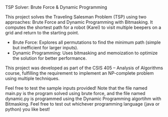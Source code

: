  TSP Solver: Brute Force & Dynamic Programming

This project solves the Traveling Salesman Problem (TSP) using two approaches: Brute Force and Dynamic Programming with Bitmasking. It computes the shortest path for a robot (Karel) to visit multiple beepers on a grid and return to the starting point.

- Brute Force: Explores all permutations to find the minimum path (simple but inefficient for larger inputs).  
- Dynamic Programming: Uses bitmasking and memoization to optimize the solution for better performance.  

This project was developed as part of the CSIS 405 – Analysis of Algorithms course, fulfilling the requirement to implement an NP-complete problem using multiple techniques.

Feel free to test the sample inputs provided!
Note that the file named main.py is the program solved using brute force, and the file named dynamic.py is programmed using the Dynamic Programming algortihm with Bitmasking. Feel free to test out whichever programming language (java or python) you like best!
